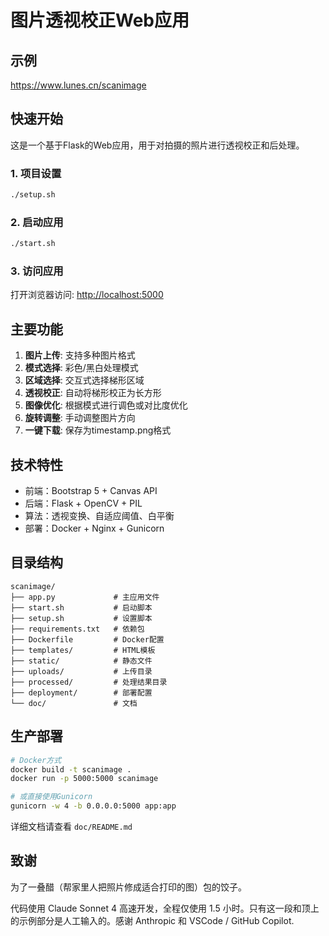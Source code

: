 # 图片透视校正Web应用

## 示例

<https://www.lunes.cn/scanimage>

## 快速开始

这是一个基于Flask的Web应用，用于对拍摄的照片进行透视校正和后处理。

### 1. 项目设置

```bash
./setup.sh
```

### 2. 启动应用

```bash
./start.sh
```

### 3. 访问应用

打开浏览器访问: <http://localhost:5000>

## 主要功能

1. **图片上传**: 支持多种图片格式
2. **模式选择**: 彩色/黑白处理模式
3. **区域选择**: 交互式选择梯形区域
4. **透视校正**: 自动将梯形校正为长方形
5. **图像优化**: 根据模式进行调色或对比度优化
6. **旋转调整**: 手动调整图片方向
7. **一键下载**: 保存为timestamp.png格式

## 技术特性

- 前端：Bootstrap 5 + Canvas API
- 后端：Flask + OpenCV + PIL
- 算法：透视变换、自适应阈值、白平衡
- 部署：Docker + Nginx + Gunicorn

## 目录结构

```text
scanimage/
├── app.py             # 主应用文件
├── start.sh           # 启动脚本
├── setup.sh           # 设置脚本
├── requirements.txt   # 依赖包
├── Dockerfile         # Docker配置
├── templates/         # HTML模板
├── static/            # 静态文件
├── uploads/           # 上传目录
├── processed/         # 处理结果目录
├── deployment/        # 部署配置
└── doc/               # 文档
```

## 生产部署

```bash
# Docker方式
docker build -t scanimage .
docker run -p 5000:5000 scanimage

# 或直接使用Gunicorn
gunicorn -w 4 -b 0.0.0.0:5000 app:app
```

详细文档请查看 `doc/README.md`

## 致谢

为了一叠醋（帮家里人把照片修成适合打印的图）包的饺子。

代码使用 Claude Sonnet 4 高速开发，全程仅使用 1.5 小时。只有这一段和顶上的示例部分是人工输入的。感谢 Anthropic 和 VSCode / GitHub Copilot.
